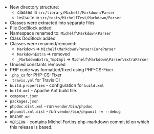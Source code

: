 
+ New directory structure:
  + classes in `src/library/Michelf/Markdown/Parser`
  + testsuite in `src/tests/MichelfTest/Markdown/Parser`
+ Classes were extracted into separate files
+ File DocBlock added
+ Namespace renamed to: `Michelf\Markdown\Parser`
+ Class DocBlock added
+ Classes were renamed/removed:
  + `Markdown` => `Michelf\Markdown\Parser\CoreParser`
  + `MarkdownExtra` => removed
  + `_MarkdownExtra_TmpImpl` => `Michelf\Markdown\Parser\ExtraParser`
+ Unused constants removed
+ PHP code was formatted/fixed using PHP-CS-Fixer
+ `.php_cs` for PHP-CS-Fixer
+ `.travis.yml` for Travis CI
+ `build.properties` - configuration for `build.xml`
+ `build.xml` - Apache Ant build file.
+ `composer.json`
+ `packages.json`
+ `phpdoc.dist.xml` -  run `vendor/bin/phpdoc`
+ `phpunit.xml.dist` - run `vendor/bin/phpunit -v --debug`
+ `README.md`
+ `VERSION` - contains Michel Fortins php-markdown commit id on which this
  release is based.
